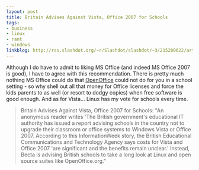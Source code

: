 ```yaml
---
layout: post
title: Britain Advises Against Vista, Office 2007 for Schools
tags:
- business
- linux
- rant
- windows
linkblog: http://rss.slashdot.org/~r/Slashdot/slashdot/~3/215280622/article.pl
---
```


Although I do have to admit to liking MS Office (and indeed MS Office 2007 is good), I have to agree with
this recommendation. There is pretty much nothing MS Office could do that
[OpenOffice](http://www.openoffice.org) could not do for you in a school setting - so why shell out all
that money for Office licenses and force the kids parents to as well (or resort to dodgy copies) when
free software is good enough. And as for Vista... Linux has my vote for schools every time.

> Britain Advises Against Vista, Office 2007 for Schools: "An anonymous reader writes 'The British
> government's educational IT authority has issued a report advising schools in the country not to upgrade
> their classroom or office systems to Windows Vista or Office 2007. According to this InformationWeek
> story, the British Educational Communications and Technology Agency says costs for Vista and Office 2007
> 'are significant and the benefits remain unclear.' Instead, Becta is advising British schools to take a
> long look at Linux and open source suites like OpenOffice.org."
